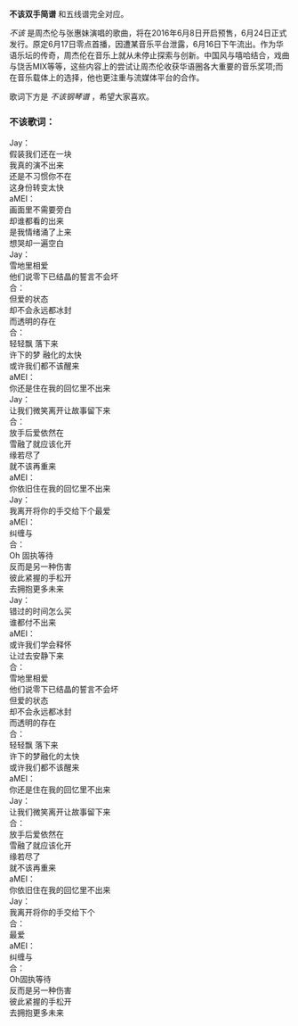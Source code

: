 

**不该双手简谱** 和五线谱完全对应。

_不该_
是周杰伦与张惠妹演唱的歌曲，将在2016年6月8日开启预售，6月24日正式发行。原定6月17日零点首播，因遭某音乐平台泄露，6月16日下午流出。作为华语乐坛的传奇，周杰伦在音乐上就从未停止探索与创新。中国风与嘻哈结合，戏曲与饶舌MIX等等，这些内容上的尝试让周杰伦收获华语圈各大重要的音乐奖项;而在音乐载体上的选择，他也更注重与流媒体平台的合作。  
  
歌词下方是 _不该钢琴谱_ ，希望大家喜欢。

### 不该歌词：

Jay：  
假装我们还在一块  
我真的演不出来  
还是不习惯你不在  
这身份转变太快  
aMEI：  
画面里不需要旁白  
却谁都看的出来  
是我情绪涌了上来  
想哭却一遍空白  
Jay：  
雪地里相爱  
他们说零下已结晶的誓言不会坏  
合：  
但爱的状态  
却不会永远都冰封  
而透明的存在  
合：  
轻轻飘 落下来  
许下的梦 融化的太快  
或许我们都不该醒来  
aMEI：  
你还是住在我的回忆里不出来  
Jay：  
让我们微笑离开让故事留下来  
合：  
放手后爱依然在  
雪融了就应该化开  
缘若尽了  
就不该再重来  
aMEI：  
你依旧住在我的回忆里不出来  
Jay：  
我离开将你的手交给下个最爱  
aMEI：  
纠缠与  
合：  
Oh 固执等待  
反而是另一种伤害  
彼此紧握的手松开  
去拥抱更多未来  
Jay：  
错过的时间怎么买  
谁都付不出来  
aMEI：  
或许我们学会释怀  
让过去安静下来  
合：  
雪地里相爱  
他们说零下已结晶的誓言不会坏  
但爱的状态  
却不会永远都冰封  
而透明的存在  
合：  
轻轻飘 落下来  
许下的梦融化的太快  
或许我们都不该醒来  
aMEI：  
你还是住在我的回忆里不出来  
Jay：  
让我们微笑离开让故事留下来  
合：  
放手后爱依然在  
雪融了就应该化开  
缘若尽了  
就不该再重来  
aMEI：  
你依旧住在我的回忆里不出来  
Jay：  
我离开将你的手交给下个  
合：  
最爱  
aMEI：  
纠缠与  
合：  
Oh固执等待  
反而是另一种伤害  
彼此紧握的手松开  
去拥抱更多未来

